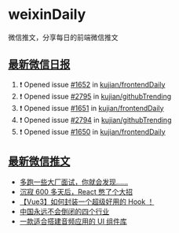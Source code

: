 # weixinDaily
微信推文，分享每日的前端微信推文

## [最新微信日报](https://github.com/kujian/weixinDaily/issues)

<!--START_SECTION:activity-->
1. ❗ Opened issue [#1652](https://github.com/kujian/frontendDaily/issues/1652) in [kujian/frontendDaily](https://github.com/kujian/frontendDaily)
2. ❗ Opened issue [#2795](https://github.com/kujian/githubTrending/issues/2795) in [kujian/githubTrending](https://github.com/kujian/githubTrending)
3. ❗ Opened issue [#1651](https://github.com/kujian/frontendDaily/issues/1651) in [kujian/frontendDaily](https://github.com/kujian/frontendDaily)
4. ❗ Opened issue [#2794](https://github.com/kujian/githubTrending/issues/2794) in [kujian/githubTrending](https://github.com/kujian/githubTrending)
5. ❗ Opened issue [#1650](https://github.com/kujian/frontendDaily/issues/1650) in [kujian/frontendDaily](https://github.com/kujian/frontendDaily)
<!--END_SECTION:activity-->


## [最新微信推文](https://weixin.qdkfweb.cn/)

<!-- BLOG-POST-LIST:START -->
- [多跑一些大厂面试，你就会发现……](https://weixin.qdkfweb.cn/40830.html)
- [沉寂 600 多天后，React 憋了个大招](https://weixin.qdkfweb.cn/40810.html)
- [【Vue3】如何封装一个超级好用的 Hook ！](https://weixin.qdkfweb.cn/40821.html)
- [中国永远不会倒闭的四个行业](https://weixin.qdkfweb.cn/40802.html)
- [一款适合搭建音频应用的 UI 组件库](https://weixin.qdkfweb.cn/40783.html)
<!-- BLOG-POST-LIST:END -->